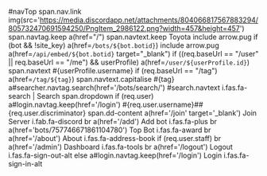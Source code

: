 
#navTop
    span.nav.link
        img(src='https://media.discordapp.net/attachments/804066817567883294/805732470691594250/PngItem_2986122.png?width=457&height=457')
    span.navtag.keep
        a(href="/")
            span.navtext.keep Toyota
        include arrow.pug
        if (bot && !site_key) 
            a(href=`/bots/${bot.botid}`)
            include arrow.pug
            a(href=`/api/embed/${bot.botid}` target="_blank")
        if ((req.baseUrl == "/user" || req.baseUrl == "/me") && userProfile)
            a(href=`/user/${userProfile.id}`)
                span.navtext #{userProfile.username}
        if (req.baseUrl == "/tag")
            a(href=`/tag/${tag}`)
                span.navtext.capitalise #{tag}
    a#searcher.navtag.search(href='/bots/search/')
        #search.navtext
            i.fas.fa-search
            |  Search
    span.dropdown
        if (req.user)
            a#login.navtag.keep(href='/login') #{req.user.username}##{req.user.discriminator} 
            span.dd-content
                a(href='/join' target='_blank') Join Server 
                 i.fab.fa-discord
                br
                a(href='/add') Add bot 
                i.fas.fa-plus
                br
                a(href='bots/757746671861104780') Top Bot 
                i.fas.fa-award
                br
                a(href='/about') About 
                i.fas.fa-address-book
                if (req.user.staff)
                    br
                    a(href='/admin') Dashboard 
                    i.fas.fa-tools
                br
                a(href='/logout') Logout 
                  i.fas.fa-sign-out-alt
        else
            a#login.navtag.keep(href='/login') Login 
             i.fas.fa-sign-in-alt